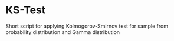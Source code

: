 # KS-Test

Short script for applying Kolmogorov-Smirnov test for sample from probability distribution and Gamma distribution

